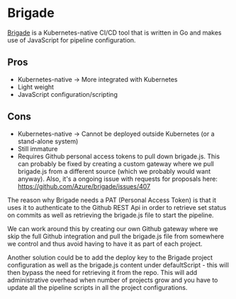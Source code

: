# Brigade

[Brigade](https://brigade.sh/) is a Kubernetes-native CI/CD tool that is written in Go and makes use of JavaScript for pipeline configuration.

## Pros
  * Kubernetes-native -> More integrated with Kubernetes
  * Light weight
  * JavaScript configuration/scripting

## Cons
  * Kubernetes-native -> Cannot be deployed outside Kubernetes (or a stand-alone system)
  * Still immature
  * Requires Github personal access tokens to pull down brigade.js. This can probably be fixed by creating a custom gateway where we pull brigade.js from a different source (which we probably would want anyway). Also, it's a ongoing issue with requests for proposals here: https://github.com/Azure/brigade/issues/407

The reason why Brigade needs a PAT (Personal Access Token) is that it uses it to authenticate to the Github REST Api in order to retrieve set status on commits as well as retrieving the brigade.js file to start the pipeline.

We can work around this by creating our own Github gateway where we skip the full Github integration and pull the brigade.js file from somewhere we control and thus avoid having to have it as part of each project.

Another solution could be to add the deploy key to the Brigade project configuration as well as the brigade.js content under defaultScript - this will then bypass the need for retrieving it from the repo.
This will add administrative overhead when number of projects grow and you have to update all the pipeline scripts in all the project configurations.